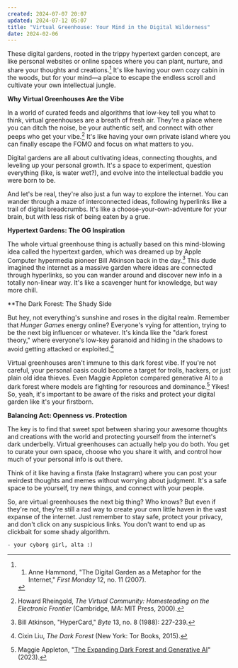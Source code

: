 ```yaml
---
created: 2024-07-07 20:07
updated: 2024-07-12 05:07
title: "Virtual Greenhouse: Your Mind in the Digital Wilderness"
date: 2024-02-06
---
```

These digital gardens, rooted in the trippy hypertext garden concept, are like personal websites or online spaces where you can plant, nurture, and share your thoughts and creations.[^1] It's like having your own cozy cabin in the woods, but for your mind—a place to escape the endless scroll and cultivate your own intellectual jungle.

**Why Virtual Greenhouses Are the Vibe**

In a world of curated feeds and algorithms that low-key tell you what to think, virtual greenhouses are a breath of fresh air. They're a place where you can ditch the noise, be your authentic self, and connect with other peeps who get your vibe.[^2] It's like having your own private island where you can finally escape the FOMO and focus on what matters to you. 

Digital gardens are all about cultivating ideas, connecting thoughts, and leveling up your personal growth. It's a space to experiment, question everything (like, is water wet?), and evolve into the intellectual baddie you were born to be. 

And let's be real, they're also just a fun way to explore the internet. You can wander through a maze of interconnected ideas, following hyperlinks like a trail of digital breadcrumbs. It's like a choose-your-own-adventure for your brain, but with less risk of being eaten by a grue. 


**Hypertext Gardens: The OG Inspiration**

The whole virtual greenhouse thing is actually based on this mind-blowing idea called the hypertext garden, which was dreamed up by Apple Computer hypermedia pioneer Bill Atkinson back in the day.[^3] This dude imagined the internet as a massive garden where ideas are connected through hyperlinks, so you can wander around and discover new info in a totally non-linear way. It's like a scavenger hunt for knowledge, but way more chill.

**The Dark Forest: The Shady Side 

But hey, not everything's sunshine and roses in the digital realm. Remember that _Hunger Games_ energy online? Everyone's vying for attention, trying to be the next big influencer or whatever. It's kinda like the "dark forest theory," where everyone's low-key paranoid and hiding in the shadows to avoid getting attacked or exploited.[^4]

Virtual greenhouses aren't immune to this dark forest vibe. If you're not careful, your personal oasis could become a target for trolls, hackers, or just plain old idea thieves. Even Maggie Appleton compared generative AI to a dark forest where models are fighting for resources and dominance.[^5] Yikes! So, yeah, it's important to be aware of the risks and protect your digital garden like it's your firstborn.


**Balancing Act: Openness vs. Protection**

The key is to find that sweet spot between sharing your awesome thoughts and creations with the world and protecting yourself from the internet's dark underbelly. Virtual greenhouses can actually help you do both. You get to curate your own space, choose who you share it with, and control how much of your personal info is out there.

Think of it like having a finsta (fake Instagram) where you can post your weirdest thoughts and memes without worrying about judgment. It's a safe space to be yourself, try new things, and connect with your people.

So, are virtual greenhouses the next big thing? Who knows? But even if they're not, they're still a rad way to create your own little haven in the vast expanse of the internet. Just remember to stay safe, protect your privacy, and don't click on any suspicious links. You don't want to end up as clickbait for some shady algorithm.


```poetry
- your cyborg girl, alta :) 
```

[^1]: 1. Anne Hammond, "The Digital Garden as a Metaphor for the Internet," _First Monday_ 12, no. 11 (2007).
[^2]:  Howard Rheingold, _The Virtual Community: Homesteading on the Electronic Frontier_ (Cambridge, MA: MIT Press, 2000).
[^3]: Bill Atkinson, "HyperCard," _Byte_ 13, no. 8 (1988): 227-239.
[^4]: Cixin Liu, _The Dark Forest_ (New York: Tor Books, 2015).
[^5]: Maggie Appleton, "[The Expanding Dark Forest and Generative AI](https://maggieappleton.com/ai-dark-forest)" (2023).
